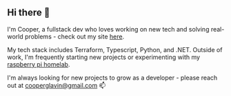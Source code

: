 ## Hi there 👋

I'm Cooper, a fullstack dev who loves working on new tech and solving real-world problems - check out my site [here](https://cglavin50.github.io/portfolio/).

My tech stack includes Terraform, Typescript, Python, and .NET. Outside of work, I'm frequently starting new projects or experimenting with my [raspberry pi homelab](https://github.com/cglavin50/homelab).

I'm always looking for new projects to grow as a developer - please reach out at [cooperglavin@gmail.com](mailto:cooperglavin@gmail.com) 📫
